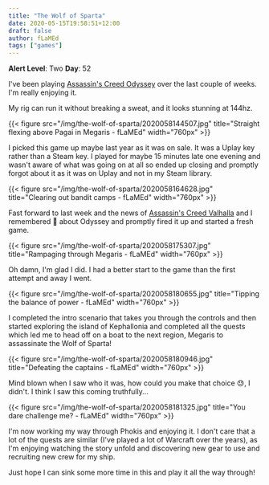 ```yaml
---
title: "The Wolf of Sparta"
date: 2020-05-15T19:58:51+12:00
draft: false
author: fLaMEd
tags: ["games"]
---
```


**Alert Level**: Two
**Day**: 52

I've been playing [Assassin's Creed Odyssey](https://en.wikipedia.org/wiki/Assassin%27s_Creed_Odyssey) over the last couple of weeks. I'm really enjoying it. 

My rig can run it without breaking a sweat, and it looks stunning at 144hz.

{{< figure src="/img/the-wolf-of-sparta/2020058144507.jpg" title="Straight flexing above Pagai in Megaris - fLaMEd" width="760px" >}}

I picked this game up maybe last year as it was on sale. It was a Uplay key rather than a Steam key. I played for maybe 15 minutes late one evening and wasn't aware of what was going on at all so ended up closing and promptly forgot about it as it was on Uplay and not in my Steam library. 

{{< figure src="/img/the-wolf-of-sparta/2020058164628.jpg" title="Clearing out bandit camps - fLaMEd" width="760px" >}}

Fast forward to last week and the news of [Assassin's Creed Valhalla](https://en.wikipedia.org/wiki/Assassin's_Creed_Valhalla) and I remembered :thinking: about Odyssey and promptly fired it up and started a fresh game. 

{{< figure src="/img/the-wolf-of-sparta/2020058175307.jpg" title="Rampaging through Megaris - fLaMEd" width="760px" >}}

Oh damn, I'm glad I did. I had a better start to the game than the first attempt and away I went.

{{< figure src="/img/the-wolf-of-sparta/2020058180655.jpg" title="Tipping the balance of power - fLaMEd" width="760px" >}}

I completed the intro scenario that takes you through the controls and then started exploring the island of Kephallonia and completed all the quests which led me to head off on a boat to the next region, Megaris to assassinate the Wolf of Sparta!

{{< figure src="/img/the-wolf-of-sparta/2020058180946.jpg" title="Defeating the captains - fLaMEd" width="760px" >}}

Mind blown when I saw who it was, how could you make that choice :sweat:, I didn't. I think I saw this coming truthfully...

{{< figure src="/img/the-wolf-of-sparta/2020058181325.jpg" title="You dare challenge me? - fLaMEd" width="760px" >}}

I'm now working my way through Phokis and enjoying it. I don't care that a lot of the quests are similar (I've played a lot of Warcraft over the years), as I'm enjoying watching the story unfold and discovering new gear to use and recruiting new crew for my ship.

Just hope I can sink some more time in this and play it all the way through!